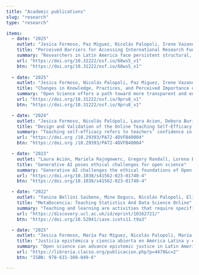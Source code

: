 ```yaml
---
title: "Academic publications"
slug: "research"
type: "research"

items:
  - date: "2025"
    outlet: "Jesica Formoso, Paz Miguez, Nicolás Palopoli, Irene Vazano, Julián Buede, Juan Pablo Barreyro, Laura Ación"
    title: "Perceived Barriers for Accessing International Research Funding among Latin American Researchers"
    summary: "Researchers in Latin America face persistent structural, linguistic, and cultural barriers that limit equitable access to international research funding. Our mixed-methods study identified key obstacles, such as economic constraints, misaligned eligibility criteria, and rhetorical differences, and proposes strategies like context-sensitive training, mentorship, and inclusive funding design to address them."
    url: "https://doi.org/10.31222/osf.io/68ws5_v1"
    btn: "https://doi.org/10.31222/osf.io/68ws5_v1"
    
  - date: "2025"
    outlet: "Jesica Formoso, Nicolás Palopoli, Paz Miguez, Irene Vazano, Julián Buede, María Cristina Nanton, Debora I. Burín, Laura Ación"
    title: "Changes in Knowledge, Practices, and Perceived Importance of Open Science Following a Training Program for Latin American Researchers"
    summary: "Open Science offers a path toward more transparent and equitable research, yet Latin American researchers face cultural, structural, and institutional barriers to its adoption. This mixed-methods study found that targeted training can enhance knowledge, implementation, and perceived importance of Open Science practices, helping to reduce these obstacles."
    url: "https://doi.org/10.31222/osf.io/9pru8_v1"
    btn: "https://doi.org/10.31222/osf.io/9pru8_v1"

  - date: "2024"
    outlet: "Jesica Formoso, Nicolás Palópoli, Laura Acion, Debora Burín"
    title: "Design and Validation of the Online Teaching Self-Efficacy Questionnaire [Diseño y validación del Cuestionario de Autoeficacia Docente Online]"
    summary: "Teaching self-efficacy refers to teachers’ confidence in their ability to teach effectively and manage student learning. This study developed and validated a 9-item self-report questionnaire to assess online teaching self-efficacy among secondary, tertiary, and university educators, showing solid construct validity and reliability."
    url: "https://doi.org /10.29393/PA72-4DVFB40004"
    btn: "https://doi.org /10.29393/PA72-4DVFB40004" 

  - date: "2023"
    outlet: "Laura Ación, Mariela Rajngewerc, Gregory Randall, Lorena Etcheverry"
    title: "Generative AI poses ethical challenges for open science"
    summary: "Generative AI challenges the ethical foundations of Open Science by exploiting openly shared research outputs to train potentially harmful models. This paper calls for new governance mechanisms to ensure that open data and resources are used responsibly, preserving equity and the common good in scientific knowledge production."
    url: "https://doi.org/10.1038/s41562-023-01740-4"
    btn: "https://doi.org/10.1038/s41562-023-01740-4"

  - date: "2022"
    outlet: "Yanina Bellini Saibene, Mine Dogucu, Nicolás Palopoli, Elio Campitelli, Laura Ación, Paola Corrales, Patricia Loto"
    title: "MetaDocencia: Teaching Statistics And Data Science Online"
    summary: "Teaching and learning are activities that require specific skills. People with training in Science, Technology, Engineering and Mathematics who teach statistics and related disciplines often lack adequate pedagogical training during their training. This situation worsened due to the COVID-19 pandemic, especially among teachers from less favored countries. MetaDocencia is an interdisciplinary teaching community that seeks to support Spanish-speaking teachers by promoting concrete, evidence-based, student-centered teaching methods. In 26 months we developed five courses with open licenses and gave 81 free editions of these courses reaching 1,163 teachers from 30 countries. People who passed through our courses express high satisfaction (Net Promoter Score &gt; 80%) and find them practical, useful and novel (97% indicated they learned something new)."
    url: "https://discovery.ucl.ac.uk/id/eprint/10162721/"
    btn: "https://doi.org/10.52041/iase.icots11.t9a3"

  - date: "2025"
    outlet: "Jesica Formoso, María Paz Míguez, Nicolás Palopoli, María Ángela Petrizzo, Laura Ación"
    title: "Justicia epistémica y ciencia abierta en América Latina y el Caribe. El caso de MetaDocencia"
    summary: "Open science can advance epistemic justice in Latin America and the Caribbean only when it is context-aware, community-driven, and supported by fair governance and funding. The MetaDocencia case shows how collaborative contextualization, equitable workflows, and regional networks can redistribute epistemic power and make science more inclusive and impactful."
    url: "https://libreria.clacso.org/publicacion.php?p=4470&c=2"
    btn: "ISBN: 978-631-308-049-6"

---
```

